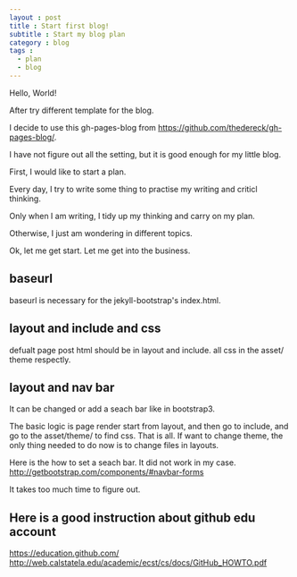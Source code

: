 ```yaml
---
layout : post
title : Start first blog!
subtitle : Start my blog plan
category : blog
tags :
  - plan
  - blog
---
```


Hello, World!

After try different template for the blog.

I decide to use this gh-pages-blog from https://github.com/thedereck/gh-pages-blog/.

I have not figure out all the setting, but it is good enough for my little blog.

First, I would like to start a plan.

Every day, I try to write some thing to practise my writing and criticl thinking.

Only when I am writing, I tidy up my thinking and carry on my plan.

Otherwise, I just am wondering in different topics.

Ok, let me get start. Let me get into the business.

## baseurl

baseurl is necessary for the jekyll-bootstrap's index.html.   

## layout and include and css

defualt page post html should be in layout and include. all css in the asset/ theme respectly.


## layout and nav bar

It can be changed or add a seach bar like in bootstrap3.

The basic logic is page render start from layout, and then go to include, and go to the asset/theme/ to find css. That is all.
If want to change theme, the only thing needed to do now is to change files in layouts.

Here is the how to set a seach bar. It did not work in my case. http://getbootstrap.com/components/#navbar-forms

It takes too much time to figure out. 

## Here is a good instruction about github edu account
https://education.github.com/
http://web.calstatela.edu/academic/ecst/cs/docs/GitHub_HOWTO.pdf


